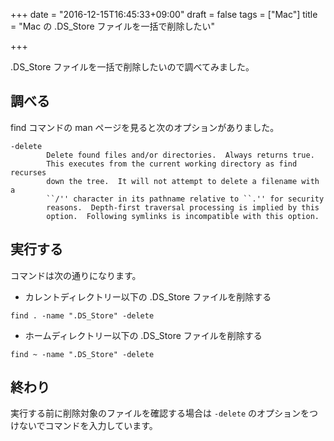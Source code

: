 +++
date = "2016-12-15T16:45:33+09:00"
draft = false
tags = ["Mac"]
title = "Mac の .DS_Store ファイルを一括で削除したい"

+++

.DS_Store ファイルを一括で削除したいので調べてみました。

<!--more-->

## 調べる

find コマンドの man ページを見ると次のオプションがありました。

```
-delete
        Delete found files and/or directories.  Always returns true.
        This executes from the current working directory as find recurses
        down the tree.  It will not attempt to delete a filename with a
        ``/'' character in its pathname relative to ``.'' for security
        reasons.  Depth-first traversal processing is implied by this
        option.  Following symlinks is incompatible with this option.
```

## 実行する

コマンドは次の通りになります。

* カレントディレクトリー以下の .DS_Store ファイルを削除する

```
find . -name ".DS_Store" -delete
```

* ホームディレクトリー以下の .DS_Store ファイルを削除する

```
find ~ -name ".DS_Store" -delete
```

## 終わり

実行する前に削除対象のファイルを確認する場合は `-delete` のオプションをつけないでコマンドを入力しています。
